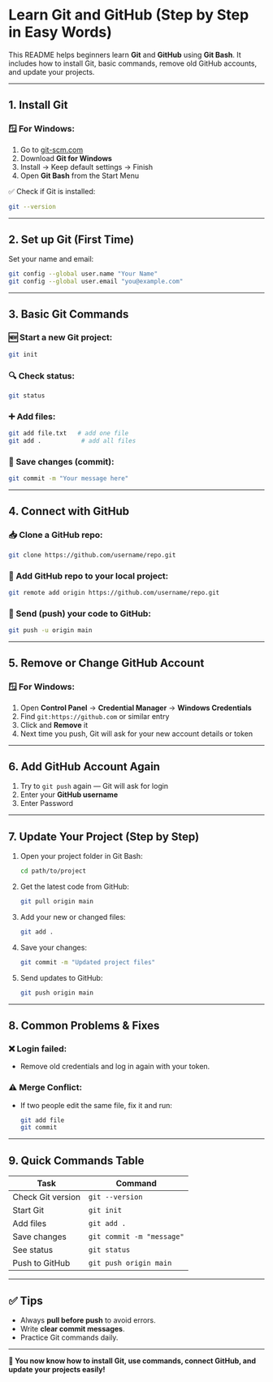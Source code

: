 # Learn Git and GitHub (Step by Step in Easy Words)

This README helps beginners learn **Git** and **GitHub** using **Git Bash**. It includes how to install Git, basic commands, remove old GitHub accounts, and update your projects.

---

## 1. Install Git

### 🪟 For Windows:
1. Go to [git-scm.com](https://git-scm.com/download/win)
2. Download **Git for Windows**
3. Install → Keep default settings → Finish
4. Open **Git Bash** from the Start Menu

✅ Check if Git is installed:

```bash
git --version
```

---

## 2. Set up Git (First Time)

Set your name and email:

```bash
git config --global user.name "Your Name"
git config --global user.email "you@example.com"
```
---

## 3. Basic Git Commands

### 🆕 Start a new Git project:

```bash
git init
```

### 🔍 Check status:

```bash
git status
```

### ➕ Add files:

```bash
git add file.txt   # add one file
git add .           # add all files
```

### 💾 Save changes (commit):

```bash
git commit -m "Your message here"
```
---

## 4. Connect with GitHub

### 📥 Clone a GitHub repo:

```bash
git clone https://github.com/username/repo.git
```

### 🔗 Add GitHub repo to your local project:

```bash
git remote add origin https://github.com/username/repo.git
```

### 🚀 Send (push) your code to GitHub:

```bash
git push -u origin main
```
---

## 5. Remove or Change GitHub Account

### 🪟 For Windows:

1. Open **Control Panel** → **Credential Manager** → **Windows Credentials**
2. Find `git:https://github.com` or similar entry
3. Click and **Remove** it
4. Next time you push, Git will ask for your new account details or token

---

## 6. Add GitHub Account Again

1. Try to `git push` again — Git will ask for login
2. Enter your **GitHub username**
3. Enter Password

---

## 7. Update Your Project (Step by Step)

1. Open your project folder in Git Bash:

   ```bash
   cd path/to/project
   ```
2. Get the latest code from GitHub:

   ```bash
   git pull origin main
   ```
3. Add your new or changed files:

   ```bash
   git add .
   ```
4. Save your changes:

   ```bash
   git commit -m "Updated project files"
   ```
5. Send updates to GitHub:

   ```bash
   git push origin main
   ```

---

## 8. Common Problems & Fixes

### ❌ Login failed:

* Remove old credentials and log in again with your token.

### ⚠️ Merge Conflict:

* If two people edit the same file, fix it and run:

  ```bash
  git add file
  git commit
  ```

---

## 9. Quick Commands Table

| Task              | Command                   |
| ----------------- | ------------------------- |
| Check Git version | `git --version`           |
| Start Git         | `git init`                |
| Add files         | `git add .`               |
| Save changes      | `git commit -m "message"` |
| See status        | `git status`              |
| Push to GitHub    | `git push origin main`    |

---

## ✅ Tips

* Always **pull before push** to avoid errors.
* Write **clear commit messages**.
* Practice Git commands daily.

---

**🎉 You now know how to install Git, use commands, connect GitHub, and update your projects easily!**

```
```
